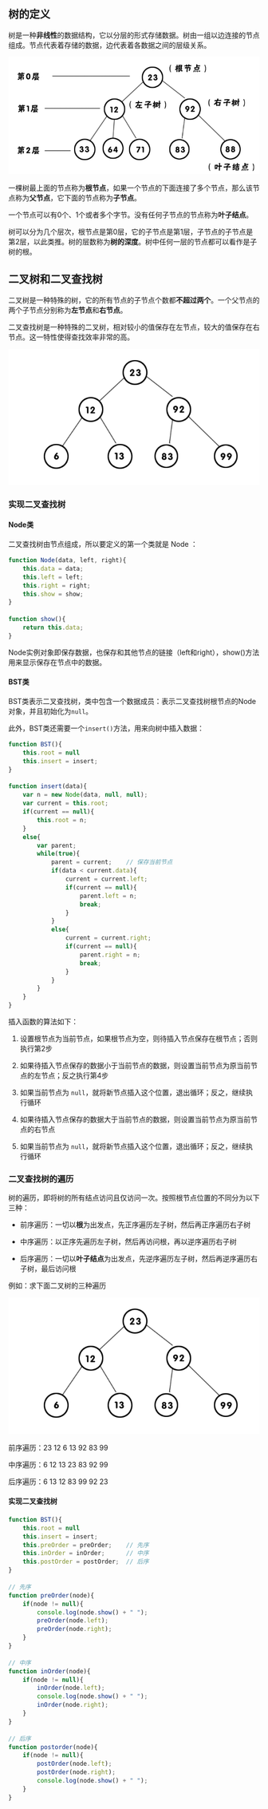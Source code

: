 ## 树的定义

树是一种**非线性**的数据结构，它以分层的形式存储数据。树由一组以边连接的节点组成。节点代表着存储的数据，边代表着各数据之间的层级关系。

![](/assets/BST1.png)

一棵树最上面的节点称为**根节点**，如果一个节点的下面连接了多个节点，那么该节点称为**父节点**，它下面的节点称为**子节点**。

一个节点可以有0个、1个或者多个字节。没有任何子节点的节点称为**叶子结点**。

树可以分为几个层次，根节点是第0层，它的子节点是第1层，子节点的子节点是第2层，以此类推。树的层数称为**树的深度**。树中任何一层的节点都可以看作是子树的根。

## 二叉树和二叉查找树

二叉树是一种特殊的树，它的所有节点的子节点个数都**不超过两个**。一个父节点的两个子节点分别称为**左节点**和**右节点**。

二叉查找树是一种特殊的二叉树，相对较小的值保存在左节点，较大的值保存在右节点。这一特性使得查找效率非常的高。

![](/assets/BST2.png)

### 实现二叉查找树

#### Node类

二叉查找树由节点组成，所以要定义的第一个类就是 Node ：

```js
function Node(data, left, right){
    this.data = data;
    this.left = left;
    this.right = right;
    this.show = show;
}

function show(){
    return this.data;
}
```

Node实例对象即保存数据，也保存和其他节点的链接（left和right），show()方法用来显示保存在节点中的数据。

#### BST类

BST类表示二叉查找树，类中包含一个数据成员：表示二叉查找树根节点的Node对象，并且初始化为`null`。

此外，BST类还需要一个`insert()`方法，用来向树中插入数据：

```js
function BST(){
    this.root = null
    this.insert = insert;
}

function insert(data){
    var n = new Node(data, null, null);
    var current = this.root;
    if(current == null){
        this.root = n;
    }
    else{
        var parent;
        while(true){
            parent = current;    // 保存当前节点
            if(data < current.data){
                current = current.left;
                if(current == null){
                    parent.left = n;
                    break;
                }
            }
            else{
                current = current.right;
                if(current == null){
                    parent.right = n;
                    break;
                }
            }
        }
    }
}
```

插入函数的算法如下：

1. 设置根节点为当前节点，如果根节点为空，则待插入节点保存在根节点；否则执行第2步

2. 如果待插入节点保存的数据小于当前节点的数据，则设置当前节点为原当前节点的左节点；反之执行第4步

3. 如果当前节点为 `null`，就将新节点插入这个位置，退出循环；反之，继续执行循环

4. 如果待插入节点保存的数据大于当前节点的数据，则设置当前节点为原当前节点的右节点

5. 如果当前节点为 `null`，就将新节点插入这个位置，退出循环；反之，继续执行循环


### 二叉查找树的遍历

树的遍历，即将树的所有结点访问且仅访问一次。按照根节点位置的不同分为以下三种：

* 前序遍历：一切以**根**为出发点，先正序遍历左子树，然后再正序遍历右子树

* 中序遍历：以正序先遍历左子树，然后再访问根，再以逆序遍历右子树

* 后序遍历：一切以**叶子结点**为出发点，先逆序遍历左子树，然后再逆序遍历右子树，最后访问根

例如：求下面二叉树的三种遍历

![](/assets/BST2.png)

前序遍历：23 12 6 13 92 83 99

中序遍历：6  12 13 23 83 92 99

后序遍历：6  13 12 83 99 92 23

#### 实现二叉查找树

```js
function BST(){
    this.root = null
    this.insert = insert;
    this.preOrder = preOrder;    // 先序
    this.inOrder = inOrder;      // 中序
    this.postOrder = postOrder;  // 后序
}

// 先序
function preOrder(node){
    if(node != null){
        console.log(node.show() + " ");
        preOrder(node.left);
        preOrder(node.right);
    }
}

// 中序
function inOrder(node){
    if(node != null){
        inOrder(node.left);
        console.log(node.show() + " ");
        inOrder(node.right);
    }
}

// 后序
function postorder(node){
    if(node != null){
        postOrder(node.left);
        postOrder(node.right);
        console.log(node.show() + " ");
    }
}
```


